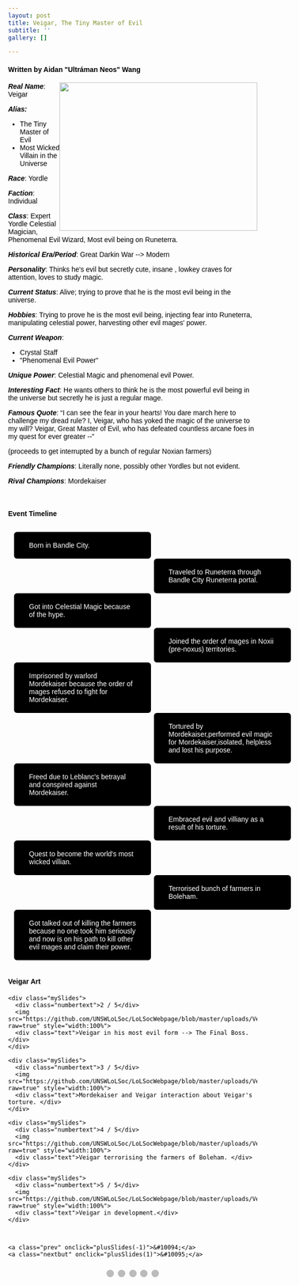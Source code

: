 ```yaml
---
layout: post
title: Veigar, The Tiny Master of Evil
subtitle: ''
gallery: []

---
```

<h4> Written by Aidan "Ultráman Neos" Wang </h4>

<html> 
<img src="https://github.com/UNSWLoLSoc/LoLSocWebpage/blob/master/uploads/old%20veigar%20splash.jpg?raw=true" width="400" height="300" style="float:right">

<p> <strong><em>Real Name</em></strong>: Veigar </p>
<p><strong><em>Alias:</em></strong></p>
<ul>
<li>The Tiny Master of Evil</li>
<li> Most Wicked Villain in the Universe</li>
</ul>

<p> <strong><em>Race</em></strong>: Yordle </p>

<p> <strong><em>Faction</em></strong>: Individual </p>

<p> <strong><em>Class</em></strong>: Expert Yordle Celestial Magician, Phenomenal Evil Wizard, Most evil being on Runeterra.</p>

<p> <strong><em>Historical Era/Period</em></strong>: Great Darkin War --> Modern  </p>

<p> <strong><em>Personality</em></strong>:  Thinks he's evil but secretly cute, insane , lowkey craves for attention, loves to study magic.</p>

<p><strong><em> Current Status</em></strong>: Alive; trying to prove that he is the most evil being in the universe.</p>

<p> <strong><em>Hobbies</em></strong>: Trying to prove he is the most evil being, injecting fear into Runeterra, manipulating celestial power, harvesting other evil mages' power.  </p>

<p> <strong><em>Current Weapon</em></strong>: </p>
<ul>
<li>Crystal Staff</li>
<li>"Phenomenal Evil Power"</li>

</ul>

<p> <strong><em>Unique Power</em></strong>: Celestial Magic and phenomenal evil Power. </p>

<p> <strong><em>Interesting Fact</em></strong>: He wants others to think he is the most powerful evil being in the universe but secretly he is just a regular mage.</p>

<p> <strong><em>Famous Quote</em></strong>: “I can see the fear in your hearts! You dare march here to challenge my dread rule? I, Veigar, who has yoked the magic of the universe to my will? Veigar, Great Master of Evil, who has defeated countless arcane foes in my quest for ever greater --”</p>
  <p> (proceeds to get interrupted by a bunch of regular Noxian farmers) </p>

<p> <strong><em>Friendly Champions</em></strong>: Literally none, possibly other Yordles but not evident.</p>

<p> <strong><em>Rival Champions</em></strong>: Mordekaiser </p>

<br>
<h4> Event Timeline </h4>
<meta name="viewport" content="width=device-width, initial-scale=1.0">
<style>
\* {
box-sizing: border-box;
}

    p {
      margin: 10px 0;
    }
    
    body {
      color:black;
      font-family: Helvetica, sans-serif;
    }
    
    #para1 {
      color: white;
    } 
    
    /* The actual timeline (the vertical ruler) */
    .timeline {
      position: relative;
      max-width: 780px;
      margin: 0 auto;
    }
    
    /* The actual timeline (the vertical ruler) */
    .timeline::after {
      content: '';
      position: absolute;
      width: 6px;
      background-color: black;
      top: 0;
      bottom: 0;
      left: 50%;
      margin-left: -3px;
    }
    
    /* Container around content */
    .cont {
      padding: 0px 40px;
      position: relative;
      background-color: inherit;
      width: 55%;
    }
    
    /* The circles on the timeline */
    .cont::after {
      content: '';
      position: absolute;
      width: 25px;
      height: 25px;
      right: -17px;
      background-color: white;
      border: 4px solid #FF9F55;
      top: 15px;
      border-radius: 50%;
      z-index: 1;
    }
    
    /* Place the container to the left */
    .left {
      left: -5.5%;
    }
    
    /* Place the container to the right */
    .right {
      left: 50.5%;
    }
    
    /* Add arrows to the left container (pointing right) */
    .left::before {
      content: " ";
      height: 0;
      position: absolute;
      top: 22px;
      width: 0;
      z-index: 1;
      right: 30px;
      border: medium solid black;
      border-width: 10px 0 10px 10px;
      border-color: transparent transparent transparent black;
    }
    
    /* Add arrows to the right container (pointing left) */
    .right::before {
      content: " ";
      height: 0;
      position: absolute;
      top: 22px;
      width: 0;
      z-index: 1;
      left: 30px;
      border: medium solid black;
      border-width: 10px 10px 10px 0;
      border-color: transparent black transparent transparent;
    }
    
    /* Fix the circle for containers on the right side */
    .right::after {
      left: -16px;
    }
    
    /* The actual content */
    .content {
      padding: 5px 30px;
      background-color:black;
      position: relative;
      border-radius: 6px;
    }
    
    /* Media queries - Responsive timeline on screens less than 600px wide */
    @media screen and (max-width: 600px) {
      /* Place the timelime to the left */
      .timeline::after {
        left: 30px;
      }
    
    
      /* Full-width containers */
      .cont {
        width: 100%;
        padding-left: 70px;
        padding-right: 25px;
      }
    
      /* Make sure that all arrows are pointing leftwards */
      .cont::before {
        left: 60px;
        border: medium solid white;
        border-width: 10px 10px 10px 0;
        border-color: transparent white transparent transparent;
      }
    
      /* Make sure all circles are at the same spot */
      .left::after, .right::after {
        left: 15px;
        
      }
    
      /* Make all right containers behave like the left ones */
      .right {
        left: 0%;
      }
       .left {
        left: 0%;
      }
    }

</style>

<style>
\* {box-sizing: border-box}
body {font-family: Verdana, sans-serif; margin:0}
.mySlides {display: none}
img {vertical-align: middle;}

    /* Slideshow container */
    .slideshow-container {
      max-width: 1000px;
      position: relative;
      margin: auto;
    }
    
    /* Next & previous buttons */
    .prev, .nextbut {
      cursor: pointer;
      position: absolute;
      top: 50%;
      width: auto;
      padding: 16px;
      margin-top: -22px;
      color: white;
      font-weight: bold;
      font-size: 18px;
      transition: 0.6s ease;
      border-radius: 0 3px 3px 0;
      user-select: none;
    }
    
    /* Position the "next button" to the right */
    .nextbut {
      right: 0;
      border-radius: 3px 0 0 3px;
    }
    
    /* On hover, add a black background color with a little bit see-through */
    .prev:hover, .nextbut:hover {
      background-color: rgba(0,0,0,0.8);
    }
    
    /* Caption text */
    .text {
      color: #f2f2f2;
      font-size: 15px;
      padding: 8px 12px;
      position: absolute;
      bottom: 8px;
      width: 100%;
      text-align: center;
    }
    
    /* Number text (1/3 etc) */
    .numbertext {
      color: #f2f2f2;
      font-size: 12px;
      padding: 8px 12px;
      position: absolute;
      top: 0;
    }
    
    /* The dots/bullets/indicators */
    .dot {
      cursor: pointer;
      height: 15px;
      width: 15px;
      margin: 0 2px;
      background-color: #bbb;
      border-radius: 50%;
      display: inline-block;
      transition: background-color 0.6s ease;
    }
    
    .active, .dot:hover {
      background-color: #717171;
    }
    
    /* Fading animation */
    .fade {
      -webkit-animation-name: fade;
      -webkit-animation-duration: 1.5s;
      animation-name: fade;
      animation-duration: 1.5s;
    }
    
    @-webkit-keyframes fade {
      from {opacity: .4} 
      to {opacity: 1}
    }
    
    @keyframes fade {
      from {opacity: .4} 
      to {opacity: 1}
    }
    
    /* On smaller screens, decrease text size */
    @media only screen and (max-width: 300px) {
      .prev, .nextbut,.text {font-size: 11px}
    }

</style>

<div id="para1" class="timeline" style="padding-top: 10px;">
<div class="cont left">
<div class="content">
<p >Born in Bandle City.</p>
</div>
</div>
<div class="cont right">
<div class="content">
<p>Traveled to Runeterra through Bandle City Runeterra portal.</p>
</div>
</div>
<div class="cont left">
<div class="content">
<p>Got into Celestial Magic because of the hype.</p>
</div>
</div>
<div class="cont right">
<div class="content">
<p>Joined the order of mages in Noxii (pre-noxus) territories.</p>
</div>
</div>
<div class="cont left">
<div class="content">
<p>Imprisoned by warlord Mordekaiser because the order of mages refused to fight for Mordekaiser.</p>
</div>
</div>
<div class="cont right">
<div class="content">
<p>Tortured by Mordekaiser,performed evil magic for Mordekaiser,isolated, helpless and lost his purpose.</p>
</div>
</div>
<div class="cont left">
<div class="content">
<p>Freed due to Leblanc's betrayal and conspired against Mordekaiser.</p>
</div>
</div>
<div class="cont right">
<div class="content">
<p>Embraced evil and villiany as a result of his torture.</p>
</div>
</div>
<div class="cont left">
<div class="content">
<p>Quest to become the world's most wicked villian. </p>
</div>
</div>
<div class="cont right">
<div class="content">
<p>Terrorised bunch of farmers in Boleham.</p>
</div>
</div>
<div class="cont left">
<div class="content">
<p>Got talked out of killing the farmers because no one took him seriously and now is on his path to kill other evil mages and claim their power.</p>
</div>
</div>
</div>
<br>
<h4> Veigar Art </h4>
<meta name="viewport" content="width=device-width, initial-scale=1">

<div class="slideshow-container">
<div class="mySlides">
<div class="numbertext">1 / 5</div>
<img src="https://github.com/UNSWLoLSoc/LoLSocWebpage/blob/master/uploads/Veigar%20new%20splash.jpg?raw=true" style="width:100%">
<div class="text">Veigar deleting your power.</div>
</div>

    <div class="mySlides">
      <div class="numbertext">2 / 5</div>
      <img src="https://github.com/UNSWLoLSoc/LoLSocWebpage/blob/master/uploads/Veigar%20in%20his%20most%20evil%20form.jpg?raw=true" style="width:100%">
      <div class="text">Veigar in his most evil form --> The Final Boss. </div>
    </div>
    
    <div class="mySlides">
      <div class="numbertext">3 / 5</div>
      <img src="https://github.com/UNSWLoLSoc/LoLSocWebpage/blob/master/uploads/Veigar%20morde%20interaction.png?raw=true" style="width:100%">
      <div class="text">Mordekaiser and Veigar interaction about Veigar's torture. </div>
    </div>
    
    <div class="mySlides">
      <div class="numbertext">4 / 5</div>
      <img src="https://github.com/UNSWLoLSoc/LoLSocWebpage/blob/master/uploads/Veigar%20farmer.jpg?raw=true" style="width:100%">
      <div class="text">Veigar terrorising the farmers of Boleham. </div>
    </div>
    
    <div class="mySlides">
      <div class="numbertext">5 / 5</div>
      <img src="https://github.com/UNSWLoLSoc/LoLSocWebpage/blob/master/uploads/Veigar%20in%20development.png?raw=true" style="width:100%">
      <div class="text">Veigar in development.</div>
    </div>
    
    
    
    <a class="prev" onclick="plusSlides(-1)">&#10094;</a>
    <a class="nextbut" onclick="plusSlides(1)">&#10095;</a>

</div>

<div style="text-align:center; padding-top: 10px;">
<span class="dot" onclick="currentSlide(1)"></span>
<span class="dot" onclick="currentSlide(2)"></span>
<span class="dot" onclick="currentSlide(3)"></span>
<span class="dot" onclick="currentSlide(4)"></span>
<span class="dot" onclick="currentSlide(5)"></span>

</div>

<script>
var slideIndex = 1;
showSlides(slideIndex);

function plusSlides(n) {
showSlides(slideIndex += n);
}

function currentSlide(n) {
showSlides(slideIndex = n);
}

function showSlides(n) {
var i;
var slides = document.getElementsByClassName("mySlides");
var dots = document.getElementsByClassName("dot");
if (n > slides.length) {slideIndex = 1}  
if (n < 1) {slideIndex = slides.length}
for (i = 0; i < slides.length; i++) {
slides\[i\].style.display = "none";  
}
for (i = 0; i < dots.length; i++) {
dots\[i\].className = dots\[i\].className.replace(" active", "");
}
slides\[slideIndex-1\].style.display = "block";  
dots\[slideIndex-1\].className += " active";
}
</script>
</html>